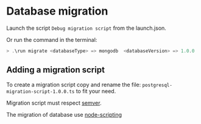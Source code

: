 # Database migration

Launch the script `Debug migration script` from the launch.json.

Or run the command in the terminal:
```powershell
> .\run migrate <databaseType> => mongodb  <databaseVersion> => 1.0.0
```

## Adding a migration script

To create a migration script copy and rename the file: `postgresql-migration-script-1.0.0.ts` to fit your need.

Migration script must respect [semver](https://semver.org/).


The migration of database use [node-scripting](https://github.com/VilledeMontreal/node-scripting)